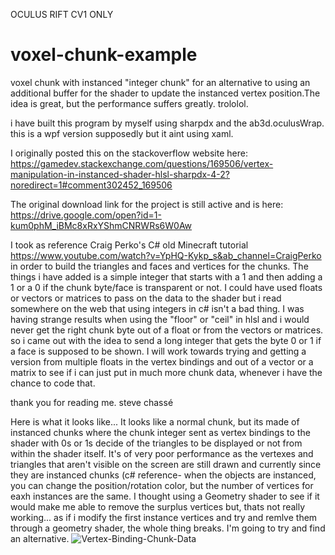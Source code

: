 OCULUS RIFT CV1 ONLY
# voxel-chunk-example
voxel chunk with instanced "integer chunk" for an alternative to using an additional buffer for the shader to update the instanced vertex position.The idea is great, but the performance suffers greatly. trololol.

i have built this program by myself using sharpdx and the ab3d.oculusWrap. this is a wpf version supposedly but it aint using xaml.

I originally posted this on the stackoverflow website here:
https://gamedev.stackexchange.com/questions/169506/vertex-manipulation-in-instanced-shader-hlsl-sharpdx-4-2?noredirect=1#comment302452_169506

The original download link for the project is still active and is here:
https://drive.google.com/open?id=1-kum0phM_iBMc8xRxYShmCNRWRs6W0Aw

I took as reference Craig Perko's C# old Minecraft tutorial https://www.youtube.com/watch?v=YpHQ-Kykp_s&ab_channel=CraigPerko in order to build the triangles and faces and vertices for the chunks. The things i have added is a simple integer that starts with a 1 and then adding a 1 or a 0 if the chunk byte/face is transparent or not. I could 
have used floats or vectors or matrices to pass on the data to the shader but i read somewhere on the web that using integers in
c# isn't a bad thing. I was having strange results when using the "floor" or "ceil" in hlsl and i would never get the right chunk byte out of a float or from the vectors or matrices. so i came out with the idea to send a long integer that gets the byte 0 or 1 if a face is supposed to be shown. I will work towards trying and getting a version from multiple floats in the vertex bindings and out of a vector or a matrix to see if i can just put in much more chunk data, whenever i have the chance to code that.

thank you for reading me.
steve chassé

Here is what it looks like... It looks like a normal chunk, but its made of instanced chunks where the chunk integer sent as vertex bindings to the shader with 0s or 1s decide of the triangles to be displayed or not from within the shader itself. It's of very poor performance as the vertexes and triangles that aren't visible on the screen are still drawn and currently since they are instanced chunks (c# reference- when the objects are instanced, you can change the position/rotation color, but the number of vertices for eaxh instances are the same. I thought using a Geometry shader to see if it would make me able to remove the surplus vertices but, thats not really working... as if i modify the first instance vertices and try and remlve them through a geometry shader, the whole thing breaks. 
I'm going to try and find an alternative.
<img src="https://i.ibb.co/F0VpVPS/Vertex-Binding-Chunk-Data.png" alt="Vertex-Binding-Chunk-Data" border="0">



